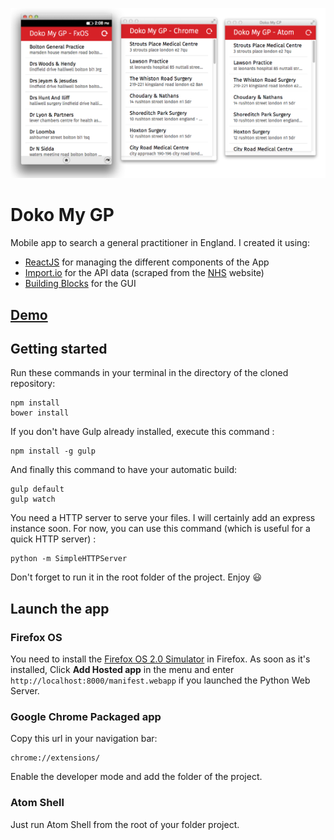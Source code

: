 ![Doko My GP](screenshot-multi.png "Doko My GP")

# Doko My GP

Mobile app to search a general practitioner in England.
I created it using:
- [ReactJS](http://facebook.github.io/react/) for managing the different components of the App
- [Import.io](https://import.io/) for the API data (scraped from the [NHS](http://www.nhs.uk/) website)
- [Building Blocks](http://buildingfirefoxos.com/) for the GUI

## [Demo](http://www.yrezgui.com/dokomygp/dist/index.html)

## Getting started
Run these commands in your terminal in the directory of the cloned repository:

```
npm install
bower install
```

If you don't have Gulp already installed, execute this command :
```
npm install -g gulp
```

And finally this command to have your automatic build:
```
gulp default
gulp watch
```

You need a HTTP server to serve your files. I will certainly add an express instance soon. For now, you can use this command (which is useful for a quick HTTP server) :
```
python -m SimpleHTTPServer
```

Don't forget to run it in the root folder of the project. Enjoy :smiley:


## Launch the app

### Firefox OS

You need to install the [Firefox OS 2.0 Simulator](ftp://ftp.eu.mozilla.org/pub/labs/fxos-simulator/index.html) in Firefox. As soon as it's installed, Click **Add Hosted app** in the menu and enter ```http://localhost:8000/manifest.webapp``` if you launched the Python Web Server.

### Google Chrome Packaged app
Copy this url in your navigation bar:

```
chrome://extensions/
```

Enable the developer mode and add the folder of the project.

### Atom Shell
Just run Atom Shell from the root of your folder project.
